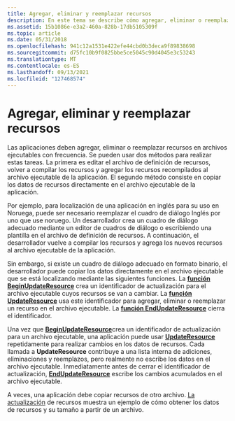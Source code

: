```yaml
---
title: Agregar, eliminar y reemplazar recursos
description: En este tema se describe cómo agregar, eliminar o reemplazar recursos.
ms.assetid: 15b1086e-e3a2-460a-828b-17db5105309f
ms.topic: article
ms.date: 05/31/2018
ms.openlocfilehash: 941c12a1531e422efe44cbd0b3deca9f89838698
ms.sourcegitcommit: d75fc10b9f0825bbe5ce5045c90d4045e3c53243
ms.translationtype: MT
ms.contentlocale: es-ES
ms.lasthandoff: 09/13/2021
ms.locfileid: "127468574"
---
```

# <a name="adding-deleting-and-replacing-resources"></a>Agregar, eliminar y reemplazar recursos

Las aplicaciones deben agregar, eliminar o reemplazar recursos en archivos ejecutables con frecuencia. Se pueden usar dos métodos para realizar estas tareas. La primera es editar el archivo de definición de recursos, volver a compilar los recursos y agregar los recursos recompilados al archivo ejecutable de la aplicación. El segundo método consiste en copiar los datos de recursos directamente en el archivo ejecutable de la aplicación.

Por ejemplo, para localización de una aplicación en inglés para su uso en Noruega, puede ser necesario reemplazar el cuadro de diálogo Inglés por uno que use noruego. Un desarrollador crea un cuadro de diálogo adecuado mediante un editor de cuadros de diálogo o escribiendo una plantilla en el archivo de definición de recursos. A continuación, el desarrollador vuelve a compilar los recursos y agrega los nuevos recursos al archivo ejecutable de la aplicación.

Sin embargo, si existe un cuadro de diálogo adecuado en formato binario, el desarrollador puede copiar los datos directamente en el archivo ejecutable que se está localizando mediante las siguientes funciones. La [**función BeginUpdateResource**](/windows/desktop/api/Winbase/nf-winbase-beginupdateresourcea) crea un identificador de actualización para el archivo ejecutable cuyos recursos se van a cambiar. La [**función UpdateResource**](/windows/desktop/api/Winbase/nf-winbase-updateresourcea) usa este identificador para agregar, eliminar o reemplazar un recurso en el archivo ejecutable. La [**función EndUpdateResource**](/windows/desktop/api/Winbase/nf-winbase-endupdateresourcea) cierra el identificador.

Una vez que [**BeginUpdateResource**](/windows/desktop/api/Winbase/nf-winbase-beginupdateresourcea)crea un identificador de actualización para un archivo ejecutable, una aplicación puede usar [**UpdateResource**](/windows/desktop/api/Winbase/nf-winbase-updateresourcea) repetidamente para realizar cambios en los datos de recursos. Cada llamada a **UpdateResource** contribuye a una lista interna de adiciones, eliminaciones y reemplazos, pero realmente no escribe los datos en el archivo ejecutable. Inmediatamente antes de cerrar el identificador de actualización, [**EndUpdateResource**](/windows/desktop/api/Winbase/nf-winbase-endupdateresourcea) escribe los cambios acumulados en el archivo ejecutable.

A veces, una aplicación debe copiar recursos de otro archivo. [La actualización](using-resources.md) de recursos muestra un ejemplo de cómo obtener los datos de recursos y su tamaño a partir de un archivo.

 

 




